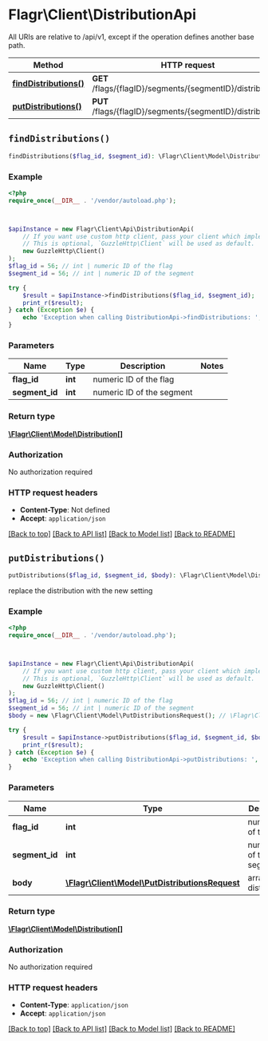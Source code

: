 # Flagr\Client\DistributionApi

All URIs are relative to /api/v1, except if the operation defines another base path.

| Method | HTTP request | Description |
| ------------- | ------------- | ------------- |
| [**findDistributions()**](DistributionApi.md#findDistributions) | **GET** /flags/{flagID}/segments/{segmentID}/distributions |  |
| [**putDistributions()**](DistributionApi.md#putDistributions) | **PUT** /flags/{flagID}/segments/{segmentID}/distributions |  |


## `findDistributions()`

```php
findDistributions($flag_id, $segment_id): \Flagr\Client\Model\Distribution[]
```



### Example

```php
<?php
require_once(__DIR__ . '/vendor/autoload.php');



$apiInstance = new Flagr\Client\Api\DistributionApi(
    // If you want use custom http client, pass your client which implements `GuzzleHttp\ClientInterface`.
    // This is optional, `GuzzleHttp\Client` will be used as default.
    new GuzzleHttp\Client()
);
$flag_id = 56; // int | numeric ID of the flag
$segment_id = 56; // int | numeric ID of the segment

try {
    $result = $apiInstance->findDistributions($flag_id, $segment_id);
    print_r($result);
} catch (Exception $e) {
    echo 'Exception when calling DistributionApi->findDistributions: ', $e->getMessage(), PHP_EOL;
}
```

### Parameters

| Name | Type | Description  | Notes |
| ------------- | ------------- | ------------- | ------------- |
| **flag_id** | **int**| numeric ID of the flag | |
| **segment_id** | **int**| numeric ID of the segment | |

### Return type

[**\Flagr\Client\Model\Distribution[]**](../Model/Distribution.md)

### Authorization

No authorization required

### HTTP request headers

- **Content-Type**: Not defined
- **Accept**: `application/json`

[[Back to top]](#) [[Back to API list]](../../README.md#endpoints)
[[Back to Model list]](../../README.md#models)
[[Back to README]](../../README.md)

## `putDistributions()`

```php
putDistributions($flag_id, $segment_id, $body): \Flagr\Client\Model\Distribution[]
```



replace the distribution with the new setting

### Example

```php
<?php
require_once(__DIR__ . '/vendor/autoload.php');



$apiInstance = new Flagr\Client\Api\DistributionApi(
    // If you want use custom http client, pass your client which implements `GuzzleHttp\ClientInterface`.
    // This is optional, `GuzzleHttp\Client` will be used as default.
    new GuzzleHttp\Client()
);
$flag_id = 56; // int | numeric ID of the flag
$segment_id = 56; // int | numeric ID of the segment
$body = new \Flagr\Client\Model\PutDistributionsRequest(); // \Flagr\Client\Model\PutDistributionsRequest | array of distributions

try {
    $result = $apiInstance->putDistributions($flag_id, $segment_id, $body);
    print_r($result);
} catch (Exception $e) {
    echo 'Exception when calling DistributionApi->putDistributions: ', $e->getMessage(), PHP_EOL;
}
```

### Parameters

| Name | Type | Description  | Notes |
| ------------- | ------------- | ------------- | ------------- |
| **flag_id** | **int**| numeric ID of the flag | |
| **segment_id** | **int**| numeric ID of the segment | |
| **body** | [**\Flagr\Client\Model\PutDistributionsRequest**](../Model/PutDistributionsRequest.md)| array of distributions | |

### Return type

[**\Flagr\Client\Model\Distribution[]**](../Model/Distribution.md)

### Authorization

No authorization required

### HTTP request headers

- **Content-Type**: `application/json`
- **Accept**: `application/json`

[[Back to top]](#) [[Back to API list]](../../README.md#endpoints)
[[Back to Model list]](../../README.md#models)
[[Back to README]](../../README.md)
